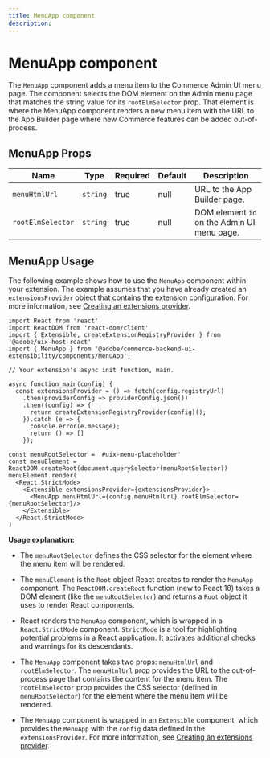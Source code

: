 ```yaml
---
title: MenuApp component
description: 
---
```


# MenuApp component

The `MenuApp` component adds a menu item to the Commerce Admin UI menu page. The component selects the DOM element on the Admin menu page that matches the string value for its `rootElmSelector` prop. That element is where the MenuApp component renders a new menu item with the URL to the App Builder page where new Commerce features can be added out-of-process.

## MenuApp Props

| Name              | Type     | Required | Default | Description                                 |
| ----------------- | -------- | -------- | ------- | ------------------------------------------- |
| `menuHtmlUrl`     | `string` | true     | null    | URL to the App Builder page.                |
| `rootElmSelector` | `string` | true     | null    | DOM element `id` on the Admin UI menu page. |

## MenuApp Usage

The following example shows how to use the `MenuApp` component within your extension. The example assumes that you have already created an `extensionsProvider` object that contains the extension configuration. For more information, see [Creating an extensions provider](../extensions-provider.md).

```tsx
import React from 'react'
import ReactDOM from 'react-dom/client'
import { Extensible, createExtensionRegistryProvider } from '@adobe/uix-host-react'
import { MenuApp } from '@adobe/commerce-backend-ui-extensibility/components/MenuApp';

// Your extension's async init function, main.

async function main(config) {
  const extensionsProvider = () => fetch(config.registryUrl)
    .then(providerConfig => providerConfig.json())
    .then((config) => {
      return createExtensionRegistryProvider(config)();
    }).catch (e => {
      console.error(e.message);
      return () => []
    });

const menuRootSelector = '#uix-menu-placeholder'
const menuElement = ReactDOM.createRoot(document.querySelector(menuRootSelector))
menuElement.render(
  <React.StrictMode>
    <Extensible extensionsProvider={extensionsProvider}>
      <MenuApp menuHtmlUrl={config.menuHtmlUrl} rootElmSelector={menuRootSelector}/>
    </Extensible>
  </React.StrictMode>
)
```

**Usage explanation:**

- The `menuRootSelector` defines the CSS selector for the element where the menu item will be rendered.
  
- The `menuElement` is the `Root` object React creates to render the `MenuApp` component. The `ReactDOM.createRoot` function (new to React 18) takes a DOM element (like the `menuRootSelector`) and returns a `Root` object it uses to render React components.
  
-  React renders the `MenuApp` component, which is wrapped in a `React.StrictMode` component. `StrictMode` is a tool for highlighting potential problems in a React application. It activates additional checks and warnings for its descendants.
  
- The `MenuApp` component takes two props: `menuHtmlUrl` and `rootElmSelector`. The `menuHtmlUrl` prop provides the URL to the out-of-process page that contains the content for the menu item. The `rootElmSelector` prop provides the CSS selector (defined in `menuRootSelector`) for the element where the menu item will be rendered.
  
- The `MenuApp` component is wrapped in an `Extensible` component, which provides the `MenuApp` with the `config` data defined in the `extensionsProvider`. For more information, see [Creating an extensions provider](../extensions-provider.md).
